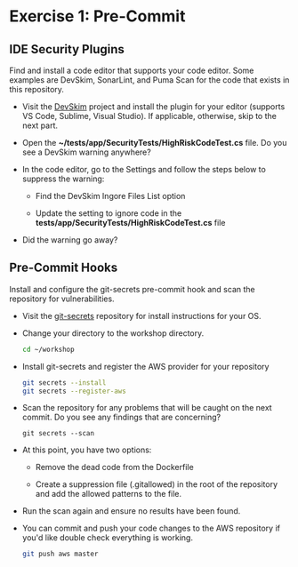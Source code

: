 # Exercise 1: Pre-Commit

## IDE Security Plugins

Find and install a code editor that supports your code editor. Some examples are DevSkim, SonarLint, and Puma Scan for the code that exists in this repository.

- Visit the [DevSkim](https://github.com/Microsoft/DevSkim) project and install the plugin for your editor (supports VS Code, Sublime, Visual Studio). If applicable, otherwise, skip to the next part.

- Open the **~/tests/app/SecurityTests/HighRiskCodeTest.cs** file. Do you see a DevSkim warning anywhere?

- In the code editor, go to the Settings and follow the steps below to suppress the warning:

    - Find the DevSkim Ingore Files List option

    - Update the setting to ignore code in the **tests/app/SecurityTests/HighRiskCodeTest.cs** file

- Did the warning go away?

## Pre-Commit Hooks

Install and configure the git-secrets pre-commit hook and scan the repository for vulnerabilities.

- Visit the [git-secrets](https://github.com/awslabs/git-secrets) repository for install instructions for your OS.

- Change your directory to the workshop directory.

    ```bash
    cd ~/workshop
    ```

- Install git-secrets and register the AWS provider for your repository

    ```bash
    git secrets --install
    git secrets --register-aws
    ```

- Scan the repository for any problems that will be caught on the next commit. Do you see any findings that are concerning?

    ```
    git secrets --scan
    ```

- At this point, you have two options:

    - Remove the dead code from the Dockerfile

    - Create a suppression file (.gitallowed) in the root of the repository and add the allowed patterns to the file.

- Run the scan again and ensure no results have been found.

- You can commit and push your code changes to the AWS repository if you'd like double check everything is working.

    ```bash
    git push aws master
    ```